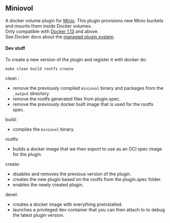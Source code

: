 Miniovol
---
A docker volume plugin for [Minio](https://minio.io/). This plugin provisions
new Minio buckets and mounts them inside Docker volumes.  
Only compatible with [Docker 1.13](https://github.com/docker/docker/releases)
and above.  
See Docker docs about the [managed plugin system](https://docs.docker.com/engine/extend/#/installing-and-using-a-plugin).  




#### Dev stuff
To create a new version of the plugin and register it with docker do:  
```
make clean build rootfs create  
```

clean :
* remove the previously compiled `miniovol` binary and packages from
the `_output` directory.  
* remove the rootfs generated files from plugin.spec.  
* remove the previously docker built image that is used for the rootfs spec.  

build:
* compiles the `miniovol` binary.  

rootfs:
* builds a docker image that we then export to use as an OCI spec image for the
plugin.  

create:
* disables and removes the previous version of the plugin.  
* creates the new plugin based on the rootfs from the plugin.spec folder.  
* enables the newly created plugin.  

devel:
* creates a docker image with everything preinstalled.  
* launches a privileged dev container that you can then attach to to debug the
latest plugin version.  
